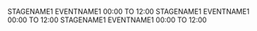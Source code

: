 STAGENAME1
EVENTNAME1
00:00 TO 12:00
STAGENAME1
EVENTNAME1
00:00 TO 12:00
STAGENAME1
EVENTNAME1
00:00 TO 12:00
